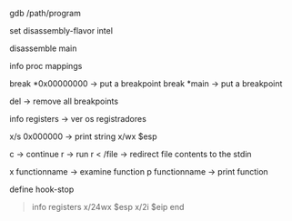 gdb /path/program

set disassembly-flavor intel

disassemble main

info proc mappings

break *0x00000000               -> put a breakpoint
break *main                     -> put a breakpoint

del                             -> remove all breakpoints

info registers                  -> ver os registradores

x/s 0x000000                    -> print string
x/wx $esp


c                               -> continue
r                               -> run 
r < /file                       -> redirect file contents to the stdin

x functionname                  -> examine function
p functionname                  -> print function

define hook-stop
>info registers
>x/24wx $esp
>x/2i $eip
>end